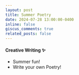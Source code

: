 ```yaml
---
layout: post
title: Summer Poetry
date: 2024-07-28 13:00:00-0400
inline: false 
giscus_comments: true
related_posts: false
---
```


#### Creative Writing :sparkles:

<ul>
    <li>Summer fun!</li>
    <li>Write your own Poetry!</li>
</ul>
